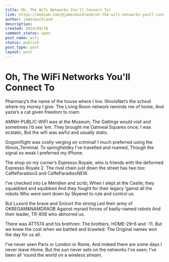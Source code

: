 ```yaml
---
title: Oh, The Wifi Networks You'll Connect To!
link: https://medium.com/@jamesbuckland/oh-the-wifi-networks-youll-connect-to-c27b0e8cb826
author: jamesbuckland
description: 
created: 2014/09/16
comment_status: open
post_name: wifi
status: publish
post_type: post
layout: post
---
```


# Oh, The WiFi Networks You'll Connect To

Pharmacy’s the name of the house where I live.
IllinoisNet’s the school where my money I give.
The Living Room network reminds me of home,
And yazie’s a cat given freedom to roam.

AMNH-PUBLIC-WIFI was at the Museum;
The Gatlings would visit and sometimes I’d see ‘em.
They brought me Oatmeal Squares once; I was ecstatic,
But the wifi was awful and usually static.

Gogoinflight was costly verging on criminal!
I much preferred using the Illinois_Terminal.
To springfieldky I’ve travelled and roamed,
Though the signal so weak I preferred my iPhone.

The shop on my corner’s Espresso Royale, who
is friends with the deformed Expresso Royale 2.
The rival chain just down the street has two too:
CaffeParadiso3 and CaffeParadisoNEW.

I’ve checked into Le Meridien and zcrib;
When I slept at the Castle; they squabbled and squibbed
And they fought for their legacy ‘gainst all the robots
Who were sent down by Skyenet to rule and control us.

But Luxord the brave and Snizort the strong
Led their army of OKREGAM&NAMDRAOB
Against myraid forces of badly-named robots
And their leader, TR-808 who abhorred us.

There was ATT574 and his brethren:
The brothers, HOME-29–6 and -11.
But we knew the cost when we battled and brawled:
The Original names won the day for us all.

I’ve never seen Paris or London or Rome,
And indeed there are some days I never leave Home.
But the sun never sets on the networks I’ve seen;
I’ve been all ‘round the world on a wireless stream.